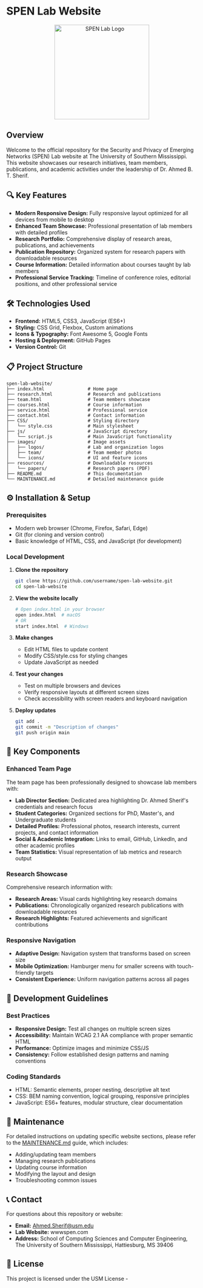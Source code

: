 # SPEN Lab Website

<p align="center">
  <img src="images/logos/spen-logo.png" alt="SPEN Lab Logo" width="250"/>
</p>

## Overview

Welcome to the official repository for the Security and Privacy of Emerging Networks (SPEN) Lab website at The University of Southern Mississippi. This website showcases our research initiatives, team members, publications, and academic activities under the leadership of Dr. Ahmed B. T. Sherif.

## 🔍 Key Features

- **Modern Responsive Design:** Fully responsive layout optimized for all devices from mobile to desktop
- **Enhanced Team Showcase:** Professional presentation of lab members with detailed profiles
- **Research Portfolio:** Comprehensive display of research areas, publications, and achievements
- **Publication Repository:** Organized system for research papers with downloadable resources
- **Course Information:** Detailed information about courses taught by lab members
- **Professional Service Tracking:** Timeline of conference roles, editorial positions, and other professional service

## 🛠️ Technologies Used

- **Frontend:** HTML5, CSS3, JavaScript (ES6+)
- **Styling:** CSS Grid, Flexbox, Custom animations
- **Icons & Typography:** Font Awesome 5, Google Fonts
- **Hosting & Deployment:** GitHub Pages
- **Version Control:** Git

## 📋 Project Structure

```
spen-lab-website/
├── index.html                # Home page
├── research.html             # Research and publications
├── team.html                 # Team members showcase
├── courses.html              # Course information
├── service.html              # Professional service
├── contact.html              # Contact information
├── CSS/                      # Styling directory
│   └── style.css             # Main stylesheet
├── js/                       # JavaScript directory
│   └── script.js             # Main JavaScript functionality
├── images/                   # Image assets
│   ├── logos/                # Lab and organization logos
│   ├── team/                 # Team member photos
│   └── icons/                # UI and feature icons
├── resources/                # Downloadable resources
│   └── papers/               # Research papers (PDF)
├── README.md                 # This documentation
└── MAINTENANCE.md            # Detailed maintenance guide
```

## ⚙️ Installation & Setup

### Prerequisites

- Modern web browser (Chrome, Firefox, Safari, Edge)
- Git (for cloning and version control)
- Basic knowledge of HTML, CSS, and JavaScript (for development)

### Local Development

1. **Clone the repository**
   ```bash
   git clone https://github.com/username/spen-lab-website.git
   cd spen-lab-website
   ```

2. **View the website locally**
   ```bash
   # Open index.html in your browser
   open index.html  # macOS
   # OR
   start index.html  # Windows
   ```

3. **Make changes**
   - Edit HTML files to update content
   - Modify CSS/style.css for styling changes
   - Update JavaScript as needed

4. **Test your changes**
   - Test on multiple browsers and devices
   - Verify responsive layouts at different screen sizes
   - Check accessibility with screen readers and keyboard navigation

5. **Deploy updates**
   ```bash
   git add .
   git commit -m "Description of changes"
   git push origin main
   ```

## 🌟 Key Components

### Enhanced Team Page

The team page has been professionally designed to showcase lab members with:

- **Lab Director Section:** Dedicated area highlighting Dr. Ahmed Sherif's credentials and research focus
- **Student Categories:** Organized sections for PhD, Master's, and Undergraduate students
- **Detailed Profiles:** Professional photos, research interests, current projects, and contact information
- **Social & Academic Integration:** Links to email, GitHub, LinkedIn, and other academic profiles
- **Team Statistics:** Visual representation of lab metrics and research output

### Research Showcase

Comprehensive research information with:

- **Research Areas:** Visual cards highlighting key research domains
- **Publications:** Chronologically organized research publications with downloadable resources
- **Research Highlights:** Featured achievements and significant contributions

### Responsive Navigation

- **Adaptive Design:** Navigation system that transforms based on screen size
- **Mobile Optimization:** Hamburger menu for smaller screens with touch-friendly targets
- **Consistent Experience:** Uniform navigation patterns across all pages

## 📝 Development Guidelines

### Best Practices

- **Responsive Design:** Test all changes on multiple screen sizes
- **Accessibility:** Maintain WCAG 2.1 AA compliance with proper semantic HTML
- **Performance:** Optimize images and minimize CSS/JS
- **Consistency:** Follow established design patterns and naming conventions

### Coding Standards

- HTML: Semantic elements, proper nesting, descriptive alt text
- CSS: BEM naming convention, logical grouping, responsive principles
- JavaScript: ES6+ features, modular structure, clear documentation

## 🔄 Maintenance

For detailed instructions on updating specific website sections, please refer to the [MAINTENANCE.md](MAINTENANCE.md) guide, which includes:

- Adding/updating team members
- Managing research publications
- Updating course information
- Modifying the layout and design
- Troubleshooting common issues

## 📞 Contact

For questions about this repository or website:

- **Email:** Ahmed.Sherif@usm.edu
- **Lab Website:** wwwspen.com
- **Address:** School of Computing Sciences and Computer Engineering, The University of Southern Mississippi, Hattiesburg, MS 39406

## 📄 License

This project is licensed under the USM License - 
